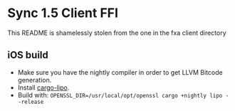 # Sync 1.5 Client FFI

This README is shamelessly stolen from the one in the fxa client directory

## iOS build

- Make sure you have the nightly compiler in order to get LLVM Bitcode generation.
- Install [cargo-lipo](https://github.com/TimNN/cargo-lipo/#installation).
- Build with: `OPENSSL_DIR=/usr/local/opt/openssl cargo +nightly lipo --release`
